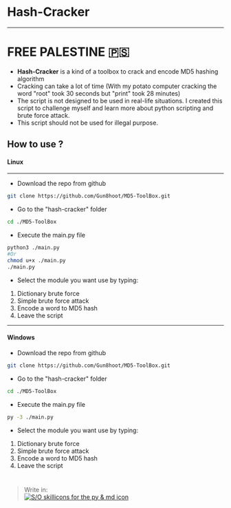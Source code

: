# Hash-Cracker
---
# FREE PALESTINE 🇵🇸

- **Hash-Cracker** is a kind of a toolbox to crack and encode MD5 hashing algorithm
- Cracking can take a lot of time (With my potato computer cracking the word "root" took 30 seconds but "print" took 28 minutes)
- The script is not designed to be used in real-life situations. I created this script to challenge myself and learn more about python scripting and brute force attack.
- This script should not be used for illegal purpose.

## How to use ?
#### Linux
---
- Download the repo from github
```sh
git clone https://github.com/Gun8hoot/MD5-ToolBox.git
```
- Go to the "hash-cracker" folder
```sh
cd ./MD5-ToolBox
```
- Execute the main.py file
```sh
python3 ./main.py
#Or
chmod u+x ./main.py
./main.py
```
- Select the module you want use by typing:
1. Dictionary brute force
2. Simple brute force attack
3. Encode a word to MD5 hash
4. Leave the script
---
#### Windows
- Download the repo from github
```sh
git clone https://github.com/Gun8hoot/MD5-ToolBox.git
```
- Go to the "hash-cracker" folder
```sh
cd ./MD5-ToolBox
```
- Execute the main.py file
```sh
py -3 ./main.py
```
- Select the module you want use by typing:
1. Dictionary brute force
2. Simple brute force attack
3. Encode a word to MD5 hash
4. Leave the script  
#
> Write in:   
[![S/O skillicons for the py & md icon](https://skillicons.dev/icons?i=python,markdown&theme=dark)](https://skillcons.dev/)
